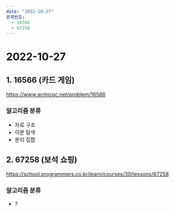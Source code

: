 ```yaml
---
date: "2022-10-27"
문제번호:
  - 16566
  - 67258
---
```


# 2022-10-27

## 1. 16566 (카드 게임)
https://www.acmicpc.net/problem/16566

### 알고리즘 분류
- 자료 구조
- 이분 탐색
- 분리 집합

## 2. 67258 (보석 쇼핑)
https://school.programmers.co.kr/learn/courses/30/lessons/67258

### 알고리즘 분류
- ?